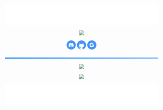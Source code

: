 <p align='center'><img src="Dak/resources/top.svg"></p>

<p align='center'><img src="https://readme-typing-svg.demolab.com?font=Fira+Code&size=24&pause=1000&color=4493F8&center=true&random=false&width=435&height=35&lines=Welcome+to+my+profile;My+name+is+Dak;And+I'm+Newbie+Coder+Developer+Unity"></p>

<p align='center'>
<a href="https://discordapp.com/users/905779194187882516/"><img src="Dak/resources/discord.svg" width="30" height="30" fill="#4493F8"></a>
<a href="https://github.com/DakCuteNe"><img src="Dak/resources/github.svg" width="30" height="30" fill="#4493F8"></a>
<a href="https://DakCuteNe.github.io/"><img src="Dak/resources/google.svg" width="30" height="30" fill="#4493F8"></a>

</a>
</p>

<p align='center'><img src="Dak/resources/line.svg" width="750" ></p>

<p align='center'><img src="https://github-widgetbox.vercel.app/api/profile?username=dakcutene&data=followers,repositories,stars,commits&theme=nautilus" width="800"></p>

<p align='center'><img src="https://github-widgetbox.vercel.app/api/skills?languages=csharp&theme=nautilus" width="800"></p>

<!--<p align='center'>
  <img src="https://github-readme-stats.vercel.app/api/?username=DakCuteNe&rank_icon=github&show_icons=true&show=reviews&hide_rank=true&theme=tokyonight&border_color=162238&bg_color=162238&text_color=BFBFBF&title_color=EAB622&border_radius=15&ring_color=608DD9&card_width=370" height="220" style="display:inline-block;">
  &nbsp;&nbsp;&nbsp;&nbsp;&nbsp;
  <img src="https://github-readme-stats.vercel.app/api/top-langs/?username=DakCuteNe&hide_progress=false&layout=donut&size_weight=0.5&count_weight=0.5&theme=tokyonight&border_color=162238&bg_color=162238&text_color=BFBFBF&title_color=EAB622&border_radius=15&card_width=310" height="220" style="display:inline-block;">
</p>

<p align='center'><img src="resources/line.svg" width="750" ></p>

<p align='center'>
  <img src="https://github-readme-stats.vercel.app/api/pin?username=DakCuteNe&repo=Dakn&theme=tokyonight&border_color=162238&bg_color=162238&text_color=BFBFBF&title_color=EAB622&border_radius=15" width="370" style="display:inline-block;">
    &nbsp;&nbsp;&nbsp;&nbsp;&nbsp;
  <img src="https://github-readme-stats.vercel.app/api/pin?username=DakCuteNe&repo=BIOS&theme=tokyonight&border_color=162238&bg_color=162238&text_color=BFBFBF&title_color=EAB622&border_radius=15" width="370" style="display:inline-block;">
</p>

<p align='center'>
  <img src="https://github-readme-stats.vercel.app/api/pin?username=DakCuteNe&repo=Py-Shield&theme=tokyonight&border_color=162238&bg_color=162238&text_color=BFBFBF&title_color=EAB622&border_radius=15" width="370" style="display:inline-block;">
    &nbsp;&nbsp;&nbsp;&nbsp;&nbsp;
  <img src="https://github-readme-stats.vercel.app/api/pin?username=DakCuteNe&repo=Developers-Life&theme=tokyonight&border_color=162238&bg_color=162238&text_color=BFBFBF&title_color=EAB622&border_radius=15" width="370" style="display:inline-block;">
</p>-->


<p align='center'><img src="Dak/resources/bottom.svg"></p>
